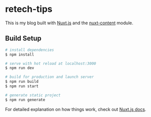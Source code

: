 # retech-tips

This is my blog built with [Nuxt.js](https://www.google.com/url?sa=t&rct=j&q=&esrc=s&source=web&cd=&cad=rja&uact=8&ved=2ahUKEwjuyrT1uv_wAhXiYd8KHVv8AYkQFjAAegQIBBAD&url=https%3A%2F%2Fnuxtjs.org%2F&usg=AOvVaw37ap0wpMih_gH-16YyoZWj) and the [nuxt-content](https://www.google.com/url?sa=t&rct=j&q=&esrc=s&source=web&cd=&cad=rja&uact=8&ved=2ahUKEwjutq_Duv_wAhXuQ98KHR8pAWoQFjAAegQIBBAD&url=https%3A%2F%2Fcontent.nuxtjs.org%2F&usg=AOvVaw0nl4dE4tQRxptik-FtFard) module.

## Build Setup

```bash
# install dependencies
$ npm install

# serve with hot reload at localhost:3000
$ npm run dev

# build for production and launch server
$ npm run build
$ npm run start

# generate static project
$ npm run generate
```

For detailed explanation on how things work, check out [Nuxt.js docs](https://nuxtjs.org).
